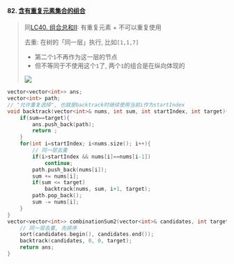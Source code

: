 #### 82. [含有重复元素集合的组合](https://leetcode.cn/problems/4sjJUc/)

> 同[LC40. 组合总和II](/workspace/40.%E7%BB%84%E5%90%88%E6%80%BB%E5%92%8C-ii.cpp): 有重复元素 + 不可以重复使用
> 
> 去重: 在树的「同一层」执行, 比如`[1,1,7]`
> - 第二个`1`不再作为这一层的节点
> - 但不等同于不使用这个`1`了, 两个`1`的组合是在纵向体现的
>
> <img src="https://img-blog.csdnimg.cn/20201123202736384.png">

```CPP
vector<vector<int>> ans;
vector<int> path;
// "允许重复选择", 也就是backtrack时继续使用当前i作为startIndex
void backtrack(vector<int>& nums, int sum, int startIndex, int target){
    if(sum==target){
        ans.push_back(path);
        return ;
    }
    for(int i=startIndex; i<nums.size(); i++){
        // 同一层去重
        if(i>startIndex && nums[i]==nums[i-1])
            continue;
        path.push_back(nums[i]);
        sum += nums[i];
        if(sum <= target)
            backtrack(nums, sum, i+1, target);
        path.pop_back();
        sum -= nums[i];
    }
}
vector<vector<int>> combinationSum2(vector<int>& candidates, int target) {
    // 同一层去重, 先排序
    sort(candidates.begin(), candidates.end());
    backtrack(candidates, 0, 0, target);
    return ans;
}
```
